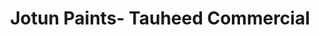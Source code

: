 ---
title: "Jotun Paints- Tauheed Commercial"
url: /karachi/jotun-paints-tauheed-commercial/
shop: paint
---